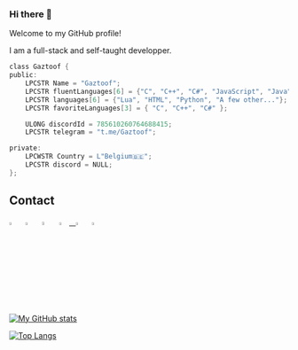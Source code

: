 ### Hi there 👋

Welcome to my GitHub profile!

I am a full-stack and self-taught developper.

```c
class Gaztoof {
public:
    LPCSTR Name = "Gaztoof";
    LPCSTR fluentLanguages[6] = {"C", "C++", "C#", "JavaScript", "Java", "Assembly"};
    LPCSTR languages[6] = {"Lua", "HTML", "Python", "A few other..."};
    LPCSTR favoriteLanguages[3] = { "C", "C++", "C#" };

    ULONG discordId = 785610260764688415;
    LPCSTR telegram = "t.me/Gaztoof";

private:
    LPCWSTR Country = L"Belgium🇧🇪";
    LPCSTR discord = NULL;
};
```

## Contact
[<img src="https://upload.wikimedia.org/wikipedia/commons/8/83/Steam_icon_logo.svg" width="3.5%"/>](https://steamcommunity.com/id/gaztoof/)  &nbsp; [<img src="https://github.com/sciencepal/sciencepal/blob/master/assets/discord-round.svg" width="3.5%"/>](https://discord.gg/FeKhAEu3gt)  &nbsp; [<img src="https://upload.wikimedia.org/wikipedia/commons/thumb/7/72/YouTube_social_white_square_%282017%29.svg/768px-YouTube_social_white_square_%282017%29.svg.png" width="3.9%"/>](https://www.youtube.com/channel/UCB7rQNzTsaoS2-I0Z4byUxA)  &nbsp; <a href="mailto:gaztoof@gmail.com"> <img src="https://img.icons8.com/fluent/48/000000/gmail.png" width="3.5%"/>  &nbsp; [<img src="https://upload.wikimedia.org/wikipedia/commons/thumb/8/82/Telegram_logo.svg/600px-Telegram_logo.svg.png" width="3.5%"/>](https://t.me/Gaztoof)  &nbsp; [<img src="https://seeklogo.com/images/T/twitch-logo-4931D91F85-seeklogo.com.png" width="3.5%"/>](https://twitch.tv/Gaztoof)

[![My GitHub stats](https://github-readme-stats.vercel.app/api?username=Gaztoof&show_icons=true&border_color=2e4058)](https://github.com/anuraghazra/github-readme-stats)

[![Top Langs](https://github-readme-stats.vercel.app/api/top-langs/?username=Gaztoof&layout=compact&border_color=2e4058)](https://github.com/anuraghazra/github-readme-stats)
